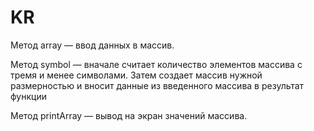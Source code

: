 # KR
Метод array — ввод данных в массив.

Метод symbol — вначале считает количество элементов массива с тремя и менее символами. Затем создает массив нужной размерностью и вносит данные из введенного массива в результат функции

Метод printArray — вывод на экран значений массива.
